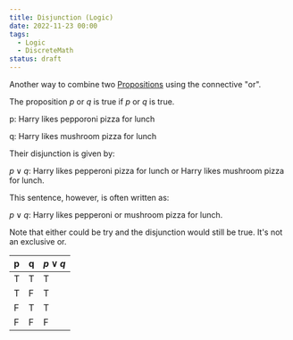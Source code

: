 ```yaml
---
title: Disjunction (Logic)
date: 2022-11-23 00:00
tags:
  - Logic
  - DiscreteMath
status: draft
---
```


Another way to combine two [Propositions](Propositions) using the connective "or".

The proposition $p$ or $q$ is true if $p$ or $q$ is true.

p: Harry likes pepporoni pizza for lunch

q: Harry likes mushroom pizza for lunch

Their disjunction is given by:

$p \lor q$: Harry likes pepperoni pizza for lunch or Harry likes mushroom pizza for lunch.

This sentence, however, is often written as:

$p \lor q$: Harry likes pepperoni or mushroom pizza for lunch.

Note that either could be try and the disjunction would still be true. It's not an exclusive or.

| p   | q   | $p \lor q$ |
| --- | --- | ---------- |
| T   | T   | T          |
| T   | F   | T          |
| F   | T   | T          |
| F   | F   | F           |